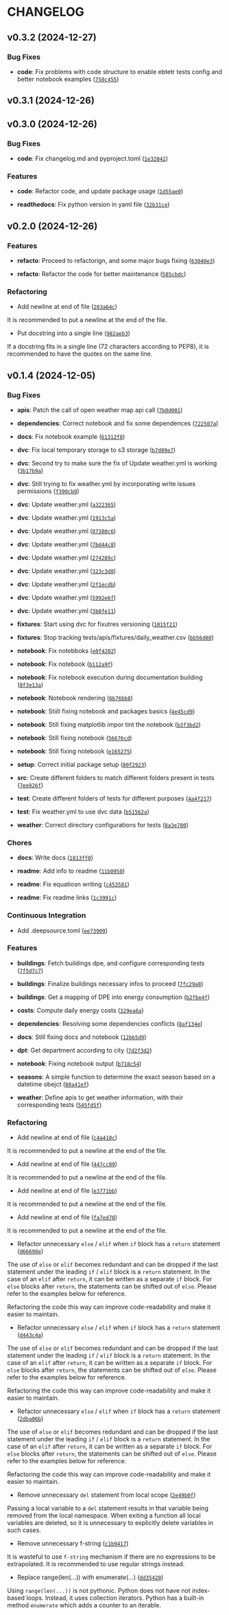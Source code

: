 # CHANGELOG


## v0.3.2 (2024-12-27)

### Bug Fixes

- **code**: Fix problems with code structure to enable ebtetr tests config and better notebook
  examples
  ([`750c455`](https://github.com/pfacouetey/energy_manager/commit/750c45501dd84df487b7fefa2d0b4fff4db8b4cc))


## v0.3.1 (2024-12-26)


## v0.3.0 (2024-12-26)

### Bug Fixes

- **code**: Fix changelog.md and pyproject.toml
  ([`1e32042`](https://github.com/pfacouetey/energy_manager/commit/1e320420069296d1da73580ecffe468b81adc586))

### Features

- **code**: Refactor code, and update package usage
  ([`1d55ae0`](https://github.com/pfacouetey/energy_manager/commit/1d55ae027a0573558f9854681fd9b3a01bcc28eb))

- **readthedocs**: Fix python version in yaml file
  ([`32b31ce`](https://github.com/pfacouetey/energy_manager/commit/32b31ce9b29543f2fb75f048963c1dfd553ee598))


## v0.2.0 (2024-12-26)

### Features

- **refacto**: Proceed to refactorign, and some major bugs fixing
  ([`63040e3`](https://github.com/pfacouetey/energy_manager/commit/63040e38c81cff4fe5a62708aa8ce4514f8b53df))

- **refacto**: Refactor the code for better maintenance
  ([`585cbdc`](https://github.com/pfacouetey/energy_manager/commit/585cbdc88bed3431355d5c1b1c75a6b38b032249))

### Refactoring

- Add newline at end of file
  ([`283a64c`](https://github.com/pfacouetey/energy_manager/commit/283a64ca56f426da628adfc593ba225c2d48762d))

It is recommended to put a newline at the end of the file.

- Put docstring into a single line
  ([`982aeb3`](https://github.com/pfacouetey/energy_manager/commit/982aeb3a0444b78876b4a3a6f561ca4b7d597865))

If a docstring fits in a single line (72 characters according to PEP8), it is recommended to have
  the quotes on the same line.


## v0.1.4 (2024-12-05)

### Bug Fixes

- **apis**: Patch the call of open weather map api call
  ([`7b0d001`](https://github.com/pfacouetey/energy_manager/commit/7b0d0012fe0ac5e73da5639c0975e38c4ca46d36))

- **dependencies**: Correct notebook and fix some dependences
  ([`722507a`](https://github.com/pfacouetey/energy_manager/commit/722507ab1613e3b5242fcc6d1fe464389ed2f993))

- **docs**: Fix notebook example
  ([`61312f8`](https://github.com/pfacouetey/energy_manager/commit/61312f8a69263eed8f83bce6f93766f11d7cf402))

- **dvc**: Fix local temporary storage to s3 storage
  ([`b7d89e7`](https://github.com/pfacouetey/energy_manager/commit/b7d89e7beb6f0c6511258b55349745da74c547b3))

- **dvc**: Second try to make sure the fix of Update weather.yml is working
  ([`3b17b9a`](https://github.com/pfacouetey/energy_manager/commit/3b17b9a3aa16106cc9a465f2d4ece1929b13d3f8))

- **dvc**: Still trying to fix weather.yml by incorporating write issues permissions
  ([`f390cb0`](https://github.com/pfacouetey/energy_manager/commit/f390cb030767719c08a726722f5a03ada5f7bc5b))

- **dvc**: Update weather.yml
  ([`a322365`](https://github.com/pfacouetey/energy_manager/commit/a322365a8996085baf70ba675de3e489a0a78707))

- **dvc**: Update weather.yml
  ([`1913c5a`](https://github.com/pfacouetey/energy_manager/commit/1913c5acc481e5f0edb973d1ff32bfbd137f12ab))

- **dvc**: Update weather.yml
  ([`87380c6`](https://github.com/pfacouetey/energy_manager/commit/87380c6ef4e8ff1bf6bb7a3e61bec72038185810))

- **dvc**: Update weather.yml
  ([`7bd44c8`](https://github.com/pfacouetey/energy_manager/commit/7bd44c8d05434891efc2b8c7e75cceaef41005b1))

- **dvc**: Update weather.yml
  ([`274289c`](https://github.com/pfacouetey/energy_manager/commit/274289c305c333def0f9d2aaed18cb2a8505ec88))

- **dvc**: Update weather.yml
  ([`323c3d8`](https://github.com/pfacouetey/energy_manager/commit/323c3d8365e620880a9e0c3f71b316df811d8378))

- **dvc**: Update weather.yml
  ([`2f1ecdb`](https://github.com/pfacouetey/energy_manager/commit/2f1ecdbbfec368d9293f352f080f9777c34b6d0c))

- **dvc**: Update weather.yml
  ([`5992e6f`](https://github.com/pfacouetey/energy_manager/commit/5992e6f09a058448440892d9c501a5b303a2606f))

- **dvc**: Update weather.yml
  ([`3b8fe11`](https://github.com/pfacouetey/energy_manager/commit/3b8fe11fcf955dc0a1c2d7f4e5de2a069e2856ed))

- **fixtures**: Start using dvc for fixutres versioning
  ([`1015f21`](https://github.com/pfacouetey/energy_manager/commit/1015f21591e5b5bc8af5dde03856afdd00768315))

- **fixtures**: Stop tracking tests/apis/fixtures/daily_weather.csv
  ([`bb56d80`](https://github.com/pfacouetey/energy_manager/commit/bb56d800989885fff58c86130c28bb78c1a241ce))

- **notebook**: Fix notebboks
  ([`e0f4202`](https://github.com/pfacouetey/energy_manager/commit/e0f42028fb0a78a993071ca711cf9bfe3d69e8a6))

- **notebook**: Fix notebook
  ([`b112a9f`](https://github.com/pfacouetey/energy_manager/commit/b112a9fab666f5131e48003556baecc747c658ba))

- **notebook**: Fix notebook execution during documentation building
  ([`8f3e13a`](https://github.com/pfacouetey/energy_manager/commit/8f3e13ad8dd8bdaaf5cf952f3dea92822d792def))

- **notebook**: Notebook rendering
  ([`6b76bb8`](https://github.com/pfacouetey/energy_manager/commit/6b76bb8f422541eaaf770e5ffd9b1e585b9eba12))

- **notebook**: Stiill fixing notebook and packages basics
  ([`4e45cd9`](https://github.com/pfacouetey/energy_manager/commit/4e45cd910d20d19ecd30e28ecee37f0ca9dd1773))

- **notebook**: Still fixing matplotlib impor tint the notebook
  ([`b3f3bd2`](https://github.com/pfacouetey/energy_manager/commit/b3f3bd22a138bc9d1d15e73db73ae0fae8f0f220))

- **notebook**: Still fixing notebook
  ([`56676cd`](https://github.com/pfacouetey/energy_manager/commit/56676cd9f7a3c3819a63bf36eed59d670e249ce3))

- **notebook**: Still fixing notebook
  ([`e165275`](https://github.com/pfacouetey/energy_manager/commit/e165275edcd303311bc185dfed0a32e745c98888))

- **setup**: Correct initial package setup
  ([`80f2923`](https://github.com/pfacouetey/energy_manager/commit/80f29238fdb88f39f5d89ea705a0037b933f0280))

- **src**: Create different folders to match different folders present in tests
  ([`7ee826f`](https://github.com/pfacouetey/energy_manager/commit/7ee826fc04481b7e25ee868869ee0e4916a1e600))

- **test**: Create different folders of tests for different purposes
  ([`4a4f217`](https://github.com/pfacouetey/energy_manager/commit/4a4f217d476fcbffbbe0b6b77b173d0fe7a2a1ce))

- **test**: Fix weather.yml to use dvc data
  ([`b51562a`](https://github.com/pfacouetey/energy_manager/commit/b51562a74cd7ca92a2fd428f09732f07c2cd7826))

- **weather**: Correct directory configurations for tests
  ([`8a3e780`](https://github.com/pfacouetey/energy_manager/commit/8a3e780a864ef8dd6354aaefdd381478920c3e29))

### Chores

- **docs**: Write docs
  ([`1813ff0`](https://github.com/pfacouetey/energy_manager/commit/1813ff0acd65c7c2a6f9c47109371760605b86bd))

- **readme**: Add info to readme
  ([`11b0950`](https://github.com/pfacouetey/energy_manager/commit/11b0950858a3ae2937001bba8480312e8197f3b8))

- **readme**: Fix equatiosn writing
  ([`c453581`](https://github.com/pfacouetey/energy_manager/commit/c45358198d32c2259f389f3f2058c33269049bb9))

- **readme**: Fix readme links
  ([`1c3991c`](https://github.com/pfacouetey/energy_manager/commit/1c3991c4f4aa13627765de20c87f178a5f6871a8))

### Continuous Integration

- Add .deepsource.toml
  ([`ee73909`](https://github.com/pfacouetey/energy_manager/commit/ee73909e2884740726971d3b36e2c0a6ce242032))

### Features

- **buildings**: Fetch buildings dpe, and configure corresponding tests
  ([`7f5d7c7`](https://github.com/pfacouetey/energy_manager/commit/7f5d7c72866635af7dc8e7c5c296f1eb3435f262))

- **buildings**: Finalize buildings necessary infos to proceed
  ([`7fc29a8`](https://github.com/pfacouetey/energy_manager/commit/7fc29a86bda9d8bf6c5da18290428c5044180043))

- **buildings**: Get a mapping of DPE into energy consumption
  ([`b2fbe4f`](https://github.com/pfacouetey/energy_manager/commit/b2fbe4f8032ba65e7a9b0e048e70621dbf408207))

- **costs**: Compute daily energy costs
  ([`329ea6a`](https://github.com/pfacouetey/energy_manager/commit/329ea6ae9f8678e3960ad71336ab01ae4b97efa4))

- **dependencies**: Resolving some dependencies conflicts
  ([`8af134e`](https://github.com/pfacouetey/energy_manager/commit/8af134ee47657daa2cd79eb571dafc2a8d512abe))

- **docs**: Still fixing docs and notebook
  ([`12bb5d9`](https://github.com/pfacouetey/energy_manager/commit/12bb5d9d219311770ece446b8aaf21664ed9dce3))

- **dpt**: Get department according to city
  ([`7d2f3d2`](https://github.com/pfacouetey/energy_manager/commit/7d2f3d243324aa6f2798dbc25276ed38abdd3b8b))

- **notebook**: Fixing notebook output
  ([`b718c54`](https://github.com/pfacouetey/energy_manager/commit/b718c548ccd3b6b81be6e60ca007abd0f35c7b58))

- **seasons**: A simple function to determine the exact season based on a datetime obejct
  ([`80a41ef`](https://github.com/pfacouetey/energy_manager/commit/80a41ef4d3be1c4d957818bc18b808afd60fc825))

- **weather**: Define apis to get weather information, with their corresponding tests
  ([`545fd5f`](https://github.com/pfacouetey/energy_manager/commit/545fd5f479f918ad06db43da493b2ff7f30d6131))

### Refactoring

- Add newline at end of file
  ([`c4a410c`](https://github.com/pfacouetey/energy_manager/commit/c4a410c71e4afd9f76ff21f8db0bae79a39cc8eb))

It is recommended to put a newline at the end of the file.

- Add newline at end of file
  ([`447cc09`](https://github.com/pfacouetey/energy_manager/commit/447cc097ea665fa5e1f510820a2964fdbd809619))

It is recommended to put a newline at the end of the file.

- Add newline at end of file
  ([`e3771bb`](https://github.com/pfacouetey/energy_manager/commit/e3771bbdefcff767128026b0a03a767a8496af4e))

It is recommended to put a newline at the end of the file.

- Add newline at end of file
  ([`fa7ed70`](https://github.com/pfacouetey/energy_manager/commit/fa7ed7079fdc0ddc076d8442f1ba7a1e1c79ba75))

It is recommended to put a newline at the end of the file.

- Refactor unnecessary `else` / `elif` when `if` block has a `return` statement
  ([`d66698e`](https://github.com/pfacouetey/energy_manager/commit/d66698e9b1ea428e0bd98ff64a610be07c625ab6))

The use of `else` or `elif` becomes redundant and can be dropped if the last statement under the
  leading `if` / `elif` block is a `return` statement. In the case of an `elif` after `return`, it
  can be written as a separate `if` block. For `else` blocks after `return`, the statements can be
  shifted out of `else`. Please refer to the examples below for reference.

Refactoring the code this way can improve code-readability and make it easier to maintain.

- Refactor unnecessary `else` / `elif` when `if` block has a `return` statement
  ([`d443c4a`](https://github.com/pfacouetey/energy_manager/commit/d443c4a2e1e7765270b5d2ff0f0b50da2f1d6b00))

The use of `else` or `elif` becomes redundant and can be dropped if the last statement under the
  leading `if` / `elif` block is a `return` statement. In the case of an `elif` after `return`, it
  can be written as a separate `if` block. For `else` blocks after `return`, the statements can be
  shifted out of `else`. Please refer to the examples below for reference.

Refactoring the code this way can improve code-readability and make it easier to maintain.

- Refactor unnecessary `else` / `elif` when `if` block has a `return` statement
  ([`2dba06b`](https://github.com/pfacouetey/energy_manager/commit/2dba06bf6067da4ec469ad68ef51fa3ad35a6808))

The use of `else` or `elif` becomes redundant and can be dropped if the last statement under the
  leading `if` / `elif` block is a `return` statement. In the case of an `elif` after `return`, it
  can be written as a separate `if` block. For `else` blocks after `return`, the statements can be
  shifted out of `else`. Please refer to the examples below for reference.

Refactoring the code this way can improve code-readability and make it easier to maintain.

- Remove unnecessary `del` statement from local scope
  ([`2e49b0f`](https://github.com/pfacouetey/energy_manager/commit/2e49b0f73113dea623c2dcc89f4ea1f9c8cee9dc))

Passing a local variable to a `del` statement results in that variable being removed from the local
  namespace. When exiting a function all local variables are deleted, so it is unnecessary to
  explicitly delete variables in such cases.

- Remove unnecessary f-string
  ([`c1b9417`](https://github.com/pfacouetey/energy_manager/commit/c1b94176c83398b0fa238b507f8b4523678f8f12))

It is wasteful to use `f-string` mechanism if there are no expressions to be extrapolated. It is
  recommended to use regular strings instead.

- Replace range(len(...)) with enumerate(...)
  ([`dd35420`](https://github.com/pfacouetey/energy_manager/commit/dd3542084d541a0ea5b03f70fbbe93de69a904e9))

Using `range(len(...))` is not pythonic. Python does not have not index-based loops. Instead, it
  uses collection iterators. Python has a built-in method `enumerate` which adds a counter to an
  iterable.

